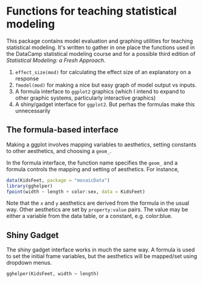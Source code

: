 # Functions for teaching statistical modeling

This package contains model evaluation and graphing utilities for teaching statistical modeling. It's written to gather in one place the functions used in the DataCamp statistical modeling course and for a possible third edition of *Statistical Modeling: a Fresh Approach*.

1. `effect_size(mod)` for calculating the effect size of an explanatory on a response
2. `fmodel(mod)` for making a nice but easy graph of model output vs inputs.
3. A formula interface to `ggplot2` graphics (which I intend to expand to other graphic systems, particularly interactive graphics)
4. A shiny/gadget interface for `ggplot2`. But perhas the formulas make this unnecessarily



## The formula-based interface

Making a ggplot involves mapping variables to aesthetics, setting constants to other aesthetics, and choosing a `geom_`.

In the formula interface, the function name specifies the `geom_` and a formula controls the mapping and setting of aesthetics.  For instance,
```r
data(KidsFeet, package = "mosaicData")
library(gghelper)
fpoint(width ~ length + color:sex, data = KidsFeet)
```
Note that the `x` and `y` aesthetics are derived from the formula in the usual way.  Other aesthetics are set by `property:value` pairs.  The value
may be either a variable from the data table, or a constant, e.g. color:blue.

## Shiny Gadget

The shiny gadget interface works in much the same way.  A formula is used to set the initial frame variables, but the aesthetics will be mapped/set using dropdown menus.
```
gghelper(KidsFeet, width ~ length)
```
